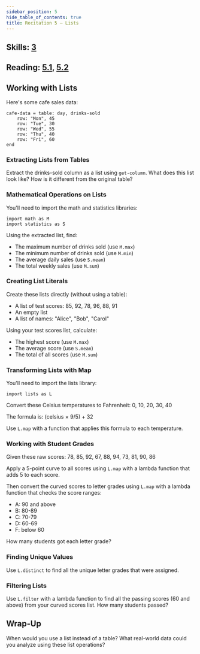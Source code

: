 ```yaml
---
sidebar_position: 5
hide_table_of_contents: true
title: Recitation 5 — Lists
---
```


## Skills: [3](/skills/#(3))

## Reading: [5.1]({{DCIC_DOMAIN}}/tables-to-lists.html), [5.2]({{DCIC_DOMAIN}}/processing-lists.html)

## Working with Lists

Here's some cafe sales data:

```pyret
cafe-data = table: day, drinks-sold
    row: "Mon", 45
    row: "Tue", 30
    row: "Wed", 55
    row: "Thu", 40
    row: "Fri", 60
end
```

### Extracting Lists from Tables

Extract the drinks-sold column as a list using `get-column`. What does this list look like? How is it different from the original table?

### Mathematical Operations on Lists

You'll need to import the math and statistics libraries:
```pyret
import math as M
import statistics as S
```

Using the extracted list, find:
- The maximum number of drinks sold (use `M.max`)
- The minimum number of drinks sold (use `M.min`)
- The average daily sales (use `S.mean`)
- The total weekly sales (use `M.sum`)

### Creating List Literals

Create these lists directly (without using a table):
- A list of test scores: 85, 92, 78, 96, 88, 91
- An empty list
- A list of names: "Alice", "Bob", "Carol"

Using your test scores list, calculate:
- The highest score (use `M.max`)
- The average score (use `S.mean`)
- The total of all scores (use `M.sum`)

### Transforming Lists with Map

You'll need to import the lists library:
```pyret
import lists as L
```

Convert these Celsius temperatures to Fahrenheit: 0, 10, 20, 30, 40

The formula is: (celsius × 9/5) + 32

Use `L.map` with a function that applies this formula to each temperature.

### Working with Student Grades

Given these raw scores: 78, 85, 92, 67, 88, 94, 73, 81, 90, 86

Apply a 5-point curve to all scores using `L.map` with a lambda function that adds 5 to each score.

Then convert the curved scores to letter grades using `L.map` with a lambda function that checks the score ranges:
- A: 90 and above
- B: 80-89
- C: 70-79  
- D: 60-69
- F: below 60

How many students got each letter grade?

### Finding Unique Values

Use `L.distinct` to find all the unique letter grades that were assigned.

### Filtering Lists

Use `L.filter` with a lambda function to find all the passing scores (60 and above) from your curved scores list. How many students passed?

## Wrap-Up

When would you use a list instead of a table? What real-world data could you analyze using these list operations?
